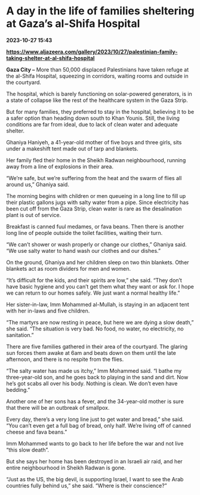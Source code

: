 # A day in the life of families sheltering at Gaza’s al-Shifa Hospital

**2023-10-27 15:43**

**https://www.aljazeera.com/gallery/2023/10/27/palestinian-family-taking-shelter-at-al-shifa-hospital**

**Gaza City –** More than 50,000 displaced Palestinians have taken refuge at the al-Shifa Hospital, squeezing in corridors, waiting rooms and outside in the courtyard.

The hospital, which is barely functioning on solar-powered generators, is in a state of collapse like the rest of the healthcare system in the Gaza Strip.

But for many families, they preferred to stay in the hospital, believing it to be a safer option than heading down south to Khan Younis. Still, the living conditions are far from ideal, due to lack of clean water and adequate shelter.

Ghaniya Haniyeh, a 41-year-old mother of five boys and three girls, sits under a makeshift tent made out of tarp and blankets.

Her family fled their home in the Sheikh Radwan neighbourhood, running away from a line of explosions in their area.

“We’re safe, but we’re suffering from the heat and the swarm of flies all around us,” Ghaniya said.

The morning begins with children or men queueing in a long line to fill up their plastic gallons jugs with salty water from a pipe. Since electricity has been cut off from the Gaza Strip, clean water is rare as the desalination plant is out of service.

Breakfast is canned fuul medames, or fava beans. Then there is another long line of people outside the toilet facilities, waiting their turn.

“We can’t shower or wash properly or change our clothes,” Ghaniya said. “We use salty water to hand wash our clothes and our dishes.”

On the ground, Ghaniya and her children sleep on two thin blankets. Other blankets act as room dividers for men and women.

“It’s difficult for the kids, and their spirits are low,” she said. “They don’t have basic hygiene and you can’t get them what they want or ask for. I hope we can return to our homes safely. We just want a normal healthy life.”

Her sister-in-law, Imm Mohammed al-Mullah, is staying in an adjacent tent with her in-laws and five children.

“The martyrs are now resting in peace, but here we are dying a slow death,” she said. “The situation is very bad. No food, no water, no electricity, no sanitation.”

There are five families gathered in their area of the courtyard. The glaring sun forces them awake at 6am and beats down on them until the late afternoon, and there is no respite from the flies.

“The salty water has made us itchy,” Imm Mohammed said. “I bathe my three-year-old son, and he goes back to playing in the sand and dirt. Now he’s got scabs all over his body. Nothing is clean. We don’t even have bedding.”

Another one of her sons has a fever, and the 34-year-old mother is sure that there will be an outbreak of smallpox.

Every day, there’s a very long line just to get water and bread,” she said. “You can’t even get a full bag of bread, only half. We’re living off of canned cheese and fava beans.”

Imm Mohammed wants to go back to her life before the war and not live “this slow death”.

But she says her home has been destroyed in an Israeli air raid, and her entire neighbourhood in Sheikh Radwan is gone.

“Just as the US, the big devil, is supporting Israel, I want to see the Arab countries fully behind us,” she said. “Where is their conscience?”